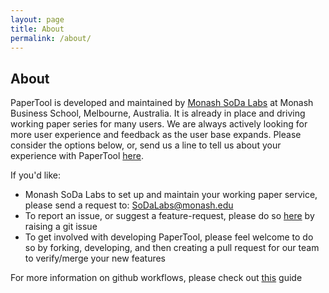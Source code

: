 ```yaml
---
layout: page
title: About
permalink: /about/
---
```


## About

PaperTool is developed and maintained by [Monash SoDa Labs](https://www.monash.edu/business/research/our-research/soda-labs) at Monash Business School, Melbourne, Australia. It is already in place and driving working paper series for many users. We are always actively looking for more user experience and feedback as the user base expands. Please consider the options below, or, send us a line to tell us about your experience with PaperTool <a href="mailto:SoDaLabs@monash.edu">here</a>.

If you'd like:
- Monash SoDa Labs to set up and maintain your working paper service, please send a request to: <a href="mailto:SoDaLabs@monash.edu">SoDaLabs@monash.edu</a>
- To report an issue, or suggest a feature-request, please do so [here](https://github.com/sodalabsio/papertool/issues) by raising a git issue
- To get involved with developing PaperTool, please feel welcome to do so by forking, developing, and then creating a pull request for our team to verify/merge your new features

For more information on github workflows, please check out [this](https://docs.github.com/en/issues/tracking-your-work-with-issues/quickstart) guide


